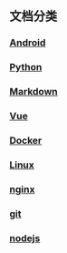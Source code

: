 ## 文档分类

### [Android](Android/)

### [Python](python/)

### [Markdown](markdown/)

### [Vue](vue/)

### [Docker](docker/)

### [Linux](linux/)

### [nginx](nginx/)

### [git](git/)

### [nodejs](nodejs/)